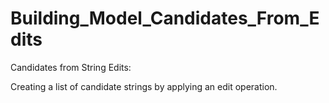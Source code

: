 # Building_Model_Candidates_From_Edits
Candidates from String Edits:

Creating a list of candidate strings by applying an edit operation.
